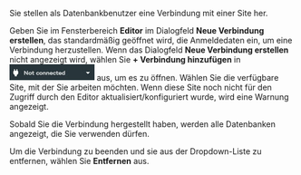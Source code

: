 Sie stellen als Datenbankbenutzer eine Verbindung mit einer Site her.

Geben Sie im Fensterbereich **Editor** im Dialogfeld **Neue Verbindung erstellen**, das standardmäßig geöffnet wird, die Anmeldedaten ein, um eine Verbindung herzustellen. Wenn das Dialogfeld **Neue Verbindung erstellen** nicht angezeigt wird, wählen Sie **+ Verbindung hinzufügen** in ![](../Images/editor-not-connected1.jpg) aus, um es zu öffnen. Wählen Sie die verfügbare Site, mit der Sie arbeiten möchten. Wenn diese Site noch nicht für den Zugriff durch den Editor aktualisiert/konfiguriert wurde, wird eine Warnung angezeigt.

Sobald Sie die Verbindung hergestellt haben, werden alle Datenbanken angezeigt, die Sie verwenden dürfen.

Um die Verbindung zu beenden und sie aus der Dropdown-Liste zu entfernen, wählen Sie **Entfernen** aus.
